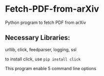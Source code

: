 # Fetch-PDF-from-arXiv
Python program to fetch PDF from arXiv

## Necessary Libraries:
urllib, click, feedparser, logging, ssl

to install click, use ```pip install click```

This program enable 5 command line options 
